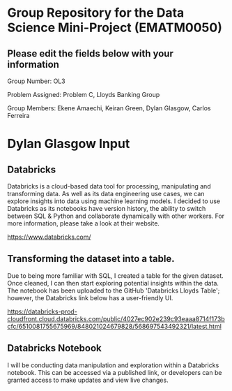 # Group Repository for the Data Science Mini-Project (EMATM0050)

## Please edit the fields below with your information
Group Number: OL3

Problem Assigned: Problem C, Lloyds Banking Group

Group Members: Ekene Amaechi, Keiran Green, Dylan Glasgow, Carlos Ferreira 


# Dylan Glasgow Input

## Databricks

Databricks is a cloud-based data tool for processing, manipulating and transforming data. As well as its data engineering use cases, we can explore insights into data using machine learning models. I decided to use Databricks as its notebooks have version history, the ability to switch between SQL & Python and collaborate dynamically with other workers. For more information, please take a look at their website. 

https://www.databricks.com/

## Transforming the dataset into a table.

Due to being more familiar with SQL, I created a table for the given dataset. Once cleaned, I can then start exploring potential insights within the data. The notebook has been uploaded to the GitHub 'Databricks Lloyds Table'; however, the Databricks link below has a user-friendly UI.

https://databricks-prod-cloudfront.cloud.databricks.com/public/4027ec902e239c93eaaa8714f173bcfc/6510081755675969/848021024679828/568697543492321/latest.html

## Databricks Notebook

I will be conducting data manipulation and exploration within a Databricks notebook. This can be accessed via a published link, or developers can be granted access to make updates and view live changes. 








